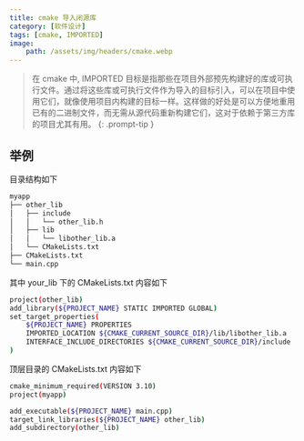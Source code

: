 ```yaml
---
title: cmake 导入闭源库
category: [软件设计]
tags: [cmake, IMPORTED]
image:
    path: /assets/img/headers/cmake.webp
---
```


> 在 cmake 中, IMPORTED 目标是指那些在项目外部预先构建好的库或可执行文件。通过将这些库或可执行文件作为导入的目标引入，可以在项目中使用它们，就像使用项目内构建的目标一样。这样做的好处是可以方便地重用已有的二进制文件，而无需从源代码重新构建它们，这对于依赖于第三方库的项目尤其有用。
{: .prompt-tip }

## 举例

目录结构如下

```bash
myapp
├── other_lib
│   ├── include
│   │   └── other_lib.h
│   ├── lib
│   │   └── libother_lib.a
│   └── CMakeLists.txt
├── CMakeLists.txt
└── main.cpp
```

其中 your_lib 下的 CMakeLists.txt 内容如下

```bash
project(other_lib)
add_library(${PROJECT_NAME} STATIC IMPORTED GLOBAL)
set_target_properties(
    ${PROJECT_NAME} PROPERTIES
    IMPORTED_LOCATION ${CMAKE_CURRENT_SOURCE_DIR}/lib/libother_lib.a
    INTERFACE_INCLUDE_DIRECTORIES ${CMAKE_CURRENT_SOURCE_DIR}/include
)
```

顶层目录的 CMakeLists.txt 内容如下

```bash
cmake_minimum_required(VERSION 3.10)
project(myapp)

add_executable(${PROJECT_NAME} main.cpp)
target_link_libraries(${PROJECT_NAME} other_lib)
add_subdirectory(other_lib)
```



